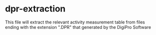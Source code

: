 # dpr-extraction
This file will extract the relevant activity measurement table from files ending with the extension ".DPR" that generated by the DigiPro Software
